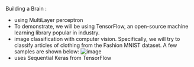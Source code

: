 Building a Brain :
- using MultiLayer perceptron
- To demonstrate, we will be using TensorFlow, an open-source machine learning library popular in industry.
- image classification with computer vision. Specifically, we will try to classify articles of clothing from the Fashion MNIST dataset. A few samples are shown below:
  ![image](https://github.com/user-attachments/assets/37cd5c21-8cf1-4406-9668-8aad2464e94a)
- uses Sequential Keras from TensorFlow
